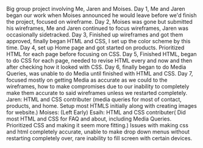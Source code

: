 Big group project involving Me, Jaren and Moises. Day 1, Me and Jaren began our work when Moises announced he would leave before we'd finish the project, focused on wireframe. Day 2, Moises was gone but submitted his wireframes, Me and Jaren continued to focus wireframes, Jaren was occasionally sidetracked. Day 3, Finished up wireframes and got them approved, finally began HTML and CSS, I set up the color scheme by this time. Day 4, set up Home page and got started on products. Prioritized HTML for each page before focusing on CSS. Day 5, Finished HTML, began to do CSS for each page, needed to revise HTML every and now and then after checking how it looked with CSS. Day 6, finally began to do Media Queries, was unable to do Media until finished with HTML and CSS. Day 7, focused mostly on getting Media as accurate as we could to the wireframes, how to make compromises due to our inability to completely make them accurate to said wireframes unless we restarted completely.
Jaren: HTML and CSS contributer (media queries for most of contact, products, and home. Setup most HTMLS initially along with creating images for website.)
Moises: (Left Early)
Esaih: HTML and CSS contributer( Did most HTML and CSS for FAQ and about, including Media Queries. Prioritized CSS and making it seem more fitting.)
Issues with making css and html completely accurate, unable to make drop down menus without restarting completely over, rare inability to fill screen with certain devices.